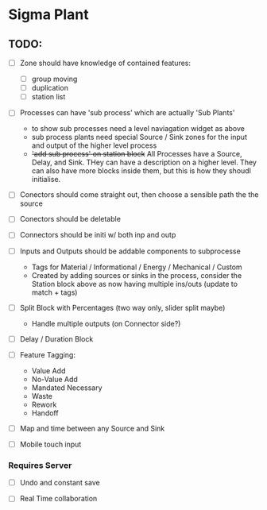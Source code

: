 # Sigma Plant

## TODO:

- [ ] Zone should have knowledge of contained features:
  - [ ] group moving
  - [ ] duplication
  - [ ] station list

- [ ] Processes can have 'sub process' which are actually 'Sub Plants'
  - to show sub processes need a level naviagation widget as above 
  - sub process plants need special Source / Sink zones for the input and output of the higher level process
  - ~~'add sub process' on station block~~ All Processes have a Source, Delay, and Sink. THey can have a description on a higher level. They can also have more blocks inside them, but this is how they shoudl initialise.

- [ ] Conectors should come straight out, then choose a sensible path the the source
- [ ] Conectors should be deletable
- [ ] Connectors should be initi w/ both inp and outp

- [ ] Inputs and Outputs should be addable components to subprocesse
  - Tags for Material / Informational /  Energy / Mechanical / Custom
  - Created by adding sources or sinks in the process, consider the Station block above as now having multiple ins/outs (update to match + tags)

- [ ] Split Block with Percentages (two way only, slider split maybe)
  - Handle multiple outputs (on Connector side?)

- [ ] Delay / Duration Block 

- [ ] Feature Tagging:
  - Value Add
  - No-Value Add
  - Mandated Necessary
  - Waste
  - Rework
  - Handoff

- [ ] Map and time between any Source and Sink

- [ ] Mobile touch input


### Requires Server
- [ ] Undo and constant save 
- [ ] Real Time collaboration 


